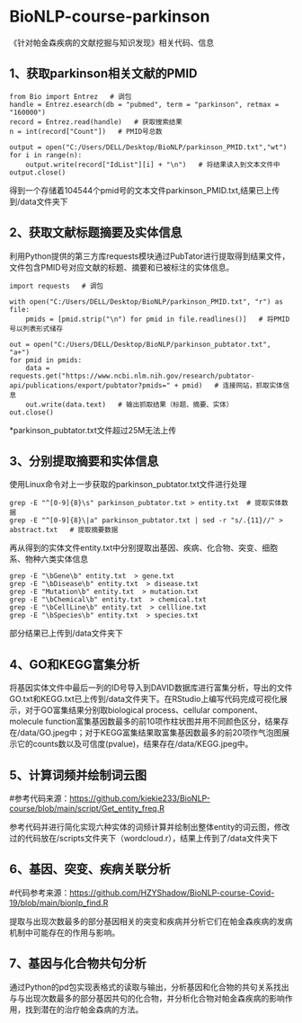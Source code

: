 # BioNLP-course-parkinson
《针对帕金森疾病的文献挖掘与知识发现》相关代码、信息

## 1、获取parkinson相关文献的PMID
```
from Bio import Entrez   # 调包
handle = Entrez.esearch(db = "pubmed", term = "parkinson", retmax = "160000")
record = Entrez.read(handle)   # 获取搜索结果
n = int(record["Count"])   # PMID号总数

output = open("C:/Users/DELL/Desktop/BioNLP/parkinson_PMID.txt","wt")
for i in range(n):
    output.write(record["IdList"][i] + "\n")   # 将结果读入到文本文件中
output.close()
```
得到一个存储着104544个pmid号的文本文件parkinson_PMID.txt,结果已上传到/data文件夹下

## 2、获取文献标题摘要及实体信息
利用Python提供的第三方库requests模块通过PubTator进行提取得到结果文件，文件包含PMID号对应文献的标题、摘要和已被标注的实体信息。
```
import requests   # 调包

with open("C:/Users/DELL/Desktop/BioNLP/parkinson_PMID.txt", "r") as file:
    pmids = [pmid.strip("\n") for pmid in file.readlines()]   # 将PMID号以列表形式储存

out = open("C:/Users/DELL/Desktop/BioNLP/parkinson_pubtator.txt", "a+")
for pmid in pmids:
    data = requests.get("https://www.ncbi.nlm.nih.gov/research/pubtator-api/publications/export/pubtator?pmids=" + pmid)   # 连接网站，抓取实体信息
    out.write(data.text)   # 输出抓取结果（标题、摘要、实体）
out.close()
```
*parkinson_pubtator.txt文件超过25M无法上传

## 3、分别提取摘要和实体信息
使用Linux命令对上一步获取的parkinson_pubtator.txt文件进行处理
```
grep -E "^[0-9]{8}\s" parkinson_pubtator.txt > entity.txt  # 提取实体数据
grep -E "^[0-9]{8}\|a" parkinson_pubtator.txt | sed -r "s/.{11}//" > abstract.txt   # 提取摘要数据
```
再从得到的实体文件entity.txt中分别提取出基因、疾病、化合物、突变、细胞系、物种六类实体信息
```
grep -E "\bGene\b" entity.txt  > gene.txt
grep -E "\bDisease\b" entity.txt  > disease.txt
grep -E "Mutation\b" entity.txt  > mutation.txt
grep -E "\bChemical\b" entity.txt  > chemical.txt
grep -E "\bCellLine\b" entity.txt  > cellline.txt
grep -E "\bSpecies\b" entity.txt  > species.txt
```
部分结果已上传到/data文件夹下

## 4、GO和KEGG富集分析
将基因实体文件中最后一列的ID号导入到DAVID数据库进行富集分析，导出的文件GO.txt和KEGG.txt已上传到/data文件夹下。在RStudio上编写代码完成可视化展示，对于GO富集结果分别取biological process、cellular component、molecule function富集基因数最多的前10项作柱状图并用不同颜色区分，结果存在/data/GO.jpeg中；对于KEGG富集结果取富集基因数最多的前20项作气泡图展示它的counts数以及可信度(pvalue)，结果存在/data/KEGG.jpeg中。

## 5、计算词频并绘制词云图
#参考代码来源：https://github.com/kiekie233/BioNLP-course/blob/main/script/Get_entity_freq.R

参考代码并进行简化实现六种实体的词频计算并绘制出整体entity的词云图，修改过的代码放在/scripts文件夹下（wordcloud.r），结果上传到了/data文件夹下

## 6、基因、突变、疾病关联分析
#代码参考来源：https://github.com/HZYShadow/BioNLP-course-Covid-19/blob/main/bionlp_find.R

提取与出现次数最多的部分基因相关的突变和疾病并分析它们在帕金森疾病的发病机制中可能存在的作用与影响。

## 7、基因与化合物共句分析
通过Python的pd包实现表格式的读取与输出，分析基因和化合物的共句关系找出与与出现次数最多的部分基因共句的化合物，并分析化合物对帕金森疾病的影响作用，找到潜在的治疗帕金森病的方法。
